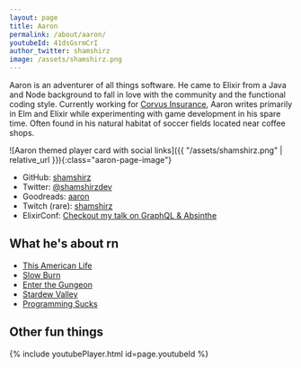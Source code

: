 ```yaml
---
layout: page
title: Aaron
permalink: /about/aaron/
youtubeId: 41dsGsrmCrI
author_twitter: shamshirz
image: /assets/shamshirz.png
---
```


Aaron is an adventurer of all things software. He came to Elixir from a Java and Node background to fall in love with the community and the functional coding style. Currently working for [Corvus Insurance](https://www.corvusinsurance.com/), Aaron writes primarily in Elm and Elixir while experimenting with game development in his spare time. Often found in his natural habitat of soccer fields located near coffee shops.

![Aaron themed player card with social links]({{ "/assets/shamshirz.png" | relative_url }}){:class="aaron-page-image"}

* GitHub: [shamshirz](https://github.com/shamshirz)
* Twitter: [@shamshirzdev](https://twitter.com/shamshirzdev)
* Goodreads: [aaron](https://www.goodreads.com/user/show/51468140-aaron)
* Twitch (rare): [shamshirz](https://www.twitch.tv/shamshirz)
* ElixirConf: [Checkout my talk on GraphQL & Absinthe](https://elixirconf.com/2018/speakers/aaron-votre)


## What he's about rn

* [This American Life](https://www.thisamericanlife.org/)
* [Slow Burn](https://slate.com/slow-burn)
* [Enter the Gungeon](http://dodgeroll.com/gungeon/)
* [Stardew Valley](https://www.stardewvalley.net/)
* [Programming Sucks](http://www.stilldrinking.org/programming-sucks)


## Other fun things

{% include youtubePlayer.html id=page.youtubeId %}
